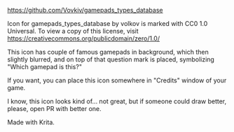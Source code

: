 https://github.com/Vovkiv/gamepads_types_database

Icon for gamepads_types_database by volkov is marked with CC0 1.0 Universal. To view a copy of this license, visit https://creativecommons.org/publicdomain/zero/1.0/

This icon has couple of famous gamepads in background, which then slightly blurred, and on top of that question mark is placed, symbolizing "Which gamepad is this?"

If you want, you can place this icon somewhere in "Credits" window of your game.

I know, this icon looks kind of... not great, but if someone could draw better, please, open PR with better one.

Made with Krita.